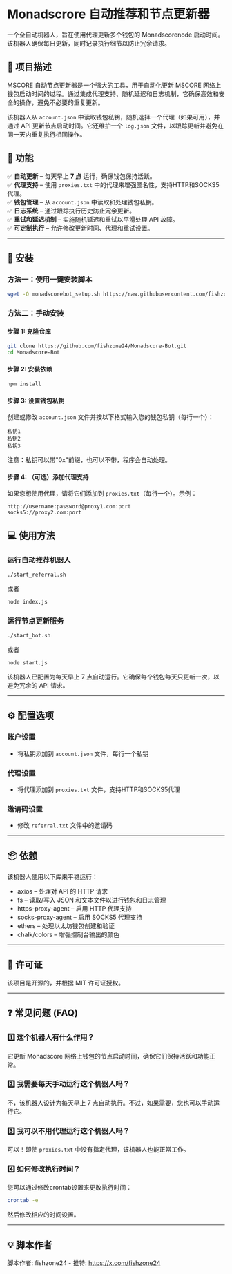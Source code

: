 # **Monadscrore 自动推荐和节点更新器**  

一个全自动机器人，旨在使用代理更新多个钱包的 Monadscorenode 启动时间。该机器人确保每日更新，同时记录执行细节以防止冗余请求。  

## 📢 项目描述

MSCORE 自动节点更新器是一个强大的工具，用于自动化更新 MSCORE 网络上钱包启动时间的过程。通过集成代理支持、随机延迟和日志机制，它确保高效和安全的操作，避免不必要的重复更新。  

该机器人从 `account.json` 中读取钱包私钥，随机选择一个代理（如果可用），并通过 API 更新节点启动时间。它还维护一个 `log.json` 文件，以跟踪更新并避免在同一天内重复执行相同操作。  

## **🚀 功能**  

✅ **自动更新** – 每天早上 **7 点** 运行，确保钱包保持活跃。  
✅ **代理支持** – 使用 `proxies.txt` 中的代理来增强匿名性，支持HTTP和SOCKS5代理。  
✅ **钱包管理** – 从 `account.json` 中读取和处理钱包私钥。  
✅ **日志系统** – 通过跟踪执行历史防止冗余更新。  
✅ **重试和延迟机制** – 实施随机延迟和重试以平滑处理 API 故障。  
✅ **可定制执行** – 允许修改更新时间、代理和重试设置。  

---

## **📌 安装**  

### **方法一：使用一键安装脚本**

```bash
wget -O monadscorebot_setup.sh https://raw.githubusercontent.com/fishzone24/Monadscore-Bot/main/monadscorebot_setup.sh && chmod +x monadscorebot_setup.sh && ./monadscorebot_setup.sh
```

### **方法二：手动安装**

#### **步骤 1: 克隆仓库**  

```bash
git clone https://github.com/fishzone24/Monadscore-Bot.git
cd Monadscore-Bot
```

#### **步骤 2: 安装依赖**

```bash
npm install
```

#### **步骤 3: 设置钱包私钥**

创建或修改 `account.json` 文件并按以下格式输入您的钱包私钥（每行一个）：

```
私钥1
私钥2
私钥3
```

注意：私钥可以带"0x"前缀，也可以不带，程序会自动处理。

#### **步骤 4: （可选）添加代理支持**

如果您想使用代理，请将它们添加到 `proxies.txt`（每行一个）。示例：

```
http://username:password@proxy1.com:port
socks5://proxy2.com:port
```

## **💻 使用方法**

### **运行自动推荐机器人**

```bash
./start_referral.sh
```
或者
```bash
node index.js
```

### **运行节点更新服务**

```bash
./start_bot.sh
```
或者
```bash
node start.js
```

该机器人已配置为每天早上 7 点自动运行。它确保每个钱包每天只更新一次，以避免冗余的 API 请求。

---

## **⚙️ 配置选项**

### **账户设置**
- 将私钥添加到 `account.json` 文件，每行一个私钥

### **代理设置**
- 将代理添加到 `proxies.txt` 文件，支持HTTP和SOCKS5代理

### **邀请码设置**
- 修改 `referral.txt` 文件中的邀请码

---

## **📦 依赖**

该机器人使用以下库来平稳运行：

- axios – 处理对 API 的 HTTP 请求
- fs – 读取/写入 JSON 和文本文件以进行钱包和日志管理
- https-proxy-agent – 启用 HTTP 代理支持
- socks-proxy-agent – 启用 SOCKS5 代理支持
- ethers – 处理以太坊钱包创建和验证
- chalk/colors – 增强控制台输出的颜色

---

## **📜 许可证**

该项目是开源的，并根据 MIT 许可证授权。

---

## **❓ 常见问题 (FAQ)**

### **1️⃣ 这个机器人有什么作用？**

它更新 Monadscore 网络上钱包的节点启动时间，确保它们保持活跃和功能正常。

### **2️⃣ 我需要每天手动运行这个机器人吗？**

不，该机器人设计为每天早上 7 点自动执行。不过，如果需要，您也可以手动运行它。

### **3️⃣ 我可以不用代理运行这个机器人吗？**

可以！即使 `proxies.txt` 中没有指定代理，该机器人也能正常工作。

### **4️⃣ 如何修改执行时间？**

您可以通过修改crontab设置来更改执行时间：
```bash
crontab -e
```
然后修改相应的时间设置。

---

## **💡 脚本作者**

脚本作者: fishzone24 - 推特: https://x.com/fishzone24 